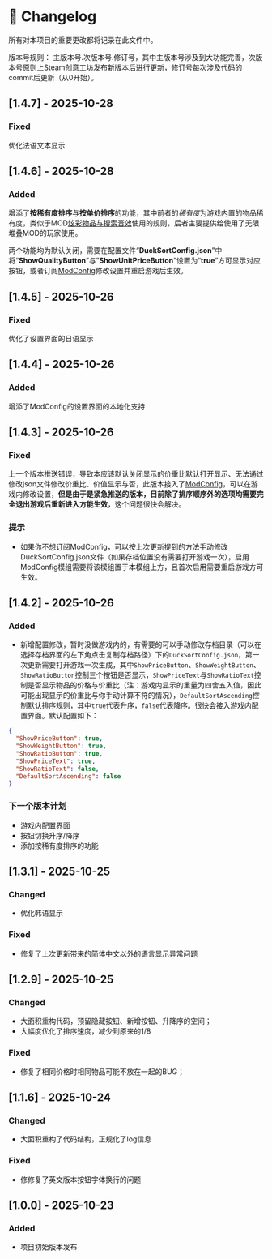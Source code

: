 ﻿# 🧾 Changelog

所有对本项目的重要更改都将记录在此文件中。

版本号规则： 主版本号.次版本号.修订号，其中主版本号涉及到大功能完善，次版本号原则上Steam创意工坊发布新版本后进行更新，修订号每次涉及代码的commit后更新（从0开始）。

## [1.4.7] - 2025-10-28
### Fixed
优化法语文本显示

## [1.4.6] - 2025-10-28
### Added
增添了**按稀有度排序**与**按单价排序**的功能，其中前者的*稀有度*为游戏内置的物品稀有度，类似于MOD[炫彩物品与搜索音效](https://steamcommunity.com/sharedfiles/filedetails/?id=3588329796)使用的规则，后者主要提供给使用了无限堆叠MOD的玩家使用。

两个功能均为默认关闭，需要在配置文件“**DuckSortConfig.json**”中将“**ShowQualityButton**”与”**ShowUnitPriceButton**”设置为“**true**”方可显示对应按钮，或者订阅[ModConfig](https://steamcommunity.com/sharedfiles/filedetails/?id=3590674339)修改设置并重启游戏后生效。

## [1.4.5] - 2025-10-26
### Fixed
优化了设置界面的日语显示

## [1.4.4] - 2025-10-26
### Added
增添了ModConfig的设置界面的本地化支持

## [1.4.3] - 2025-10-26
### Fixed
上一个版本推送错误，导致本应该默认关闭显示的价重比默认打开显示、无法通过修改json文件修改价重比、价值显示与否，此版本接入了[ModConfig](https://steamcommunity.com/sharedfiles/filedetails/?id=3590674339)，可以在游戏内修改设置，**但是由于是紧急推送的版本，目前除了排序顺序外的选项均需要完全退出游戏后重新进入方能生效**，这个问题很快会解决。

### 提示
- 如果你不想订阅ModConfig，可以按上次更新提到的方法手动修改DuckSortConfig.json文件（如果存档位置没有需要打开游戏一次），启用ModConfig模组需要将该模组置于本模组上方，且首次启用需要重启游戏方可生效。


## [1.4.2] - 2025-10-26
### Added
- 新增配置修改，暂时没做游戏内的，有需要的可以手动修改存档目录（可以在选择存档界面的左下角点击复制存档路径）下的`DuckSortConfig.json`，第一次更新需要打开游戏一次生成，其中`ShowPriceButton`、`ShowWeightButton`、`ShowRatioButton`控制三个按钮是否显示，`ShowPriceText`与`ShowRatioText`控制是否显示物品的价格与价重比（注：游戏内显示的重量为四舍五入值，因此可能出现显示的价重比与你手动计算不符的情况），`DefaultSortAscending`控制默认排序规则，其中`true`代表升序，`false`代表降序。很快会接入游戏内配置界面。默认配置如下：
```json
{
  "ShowPriceButton": true,
  "ShowWeightButton": true,
  "ShowRatioButton": true,
  "ShowPriceText": true,
  "ShowRatioText": false,
  "DefaultSortAscending": false
}
```
### 下一个版本计划
- 游戏内配置界面
- 按钮切换升序/降序
- 添加按稀有度排序的功能

## [1.3.1] - 2025-10-25
### Changed
- 优化韩语显示
### Fixed
- 修复了上次更新带来的简体中文以外的语言显示异常问题

## [1.2.9] - 2025-10-25
### Changed
- 大面积重构代码，预留隐藏按钮、新增按钮、升降序的空间；
- 大幅度优化了排序速度，减少到原来的1/8
### Fixed
- 修复了相同价格时相同物品可能不放在一起的BUG；

## [1.1.6] - 2025-10-24
### Changed
- 大面积重构了代码结构，正规化了log信息 

### Fixed
- 修修复了英文版本按钮字体换行的问题

## [1.0.0] - 2025-10-23
### Added
- 项目初始版本发布
